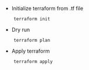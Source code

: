 - Initialize terraform from .tf file

`    terraform init`

- Dry run

`    terraform plan`

- Apply terraform 

`    terraform apply`